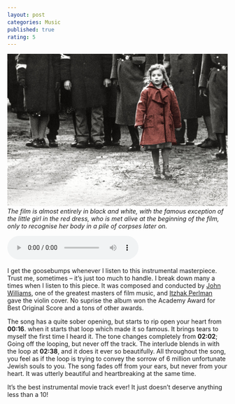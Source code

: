 ```yaml
---
layout: post
categories: Music
published: true
rating: 5
---
```

<!-- How to embed audio (see this : https://www.makeuseof.com/tag/embed-mp3-player-website/) 
    
    How to embed audio from onedrive (see this : https://stackoverflow.com/questions/64590120/how-can-i-directly-embed-audio-that-i-have-uploaded-to-onedrive-into-html-using)
 -->

![alt text](../images/schindler-list.jpg)
*The film is almost entirely in black and white, with the famous exception of the little girl in the red dress, who is met alive at the beginning of the film, only to recognise her body in a pile of corpses later on.*

<audio controls><source src="https://onedrive.live.com/download?cid=D34890CD5DE3F34B&resid=D34890CD5DE3F34B%215929&authkey=AA2A5cMw24GsKfE" type="audio/mpeg">Your browser does not support the audio tag.</audio>

I get the goosebumps whenever I listen to this instrumental masterpiece. Trust me, sometimes – it’s just too much to handle. I break down many a times when I listen to this piece. It was composed and conducted by [John Williams](https://en.wikipedia.org/wiki/John_Williams), one of the greatest masters of film music, and [Itzhak Perlman](https://en.wikipedia.org/wiki/Itzhak_Perlman) gave the violin cover. No suprise the album won the Academy Award for Best Original Score and a tons of other awards.

The song has a quite sober opening, but starts to rip open your heart from **00:16**. when it starts that loop which made it so famous. It brings tears to myself the first time I heard it. The tone changes completely  from **02:02**; Going off the looping, but never off the track. The interlude blends in with the loop at **02:38**, and it does it ever so beautifully. All throughout the song, you feel as if the loop is trying to convey the sorrow of 6 million unfortunate Jewish souls to you. The song fades off from your ears, but never from your heart. It was utterly beautiful and heartbreaking at the same time. 

It’s the best instrumental movie track ever! It just doesn’t deserve anything less than a 10! 
